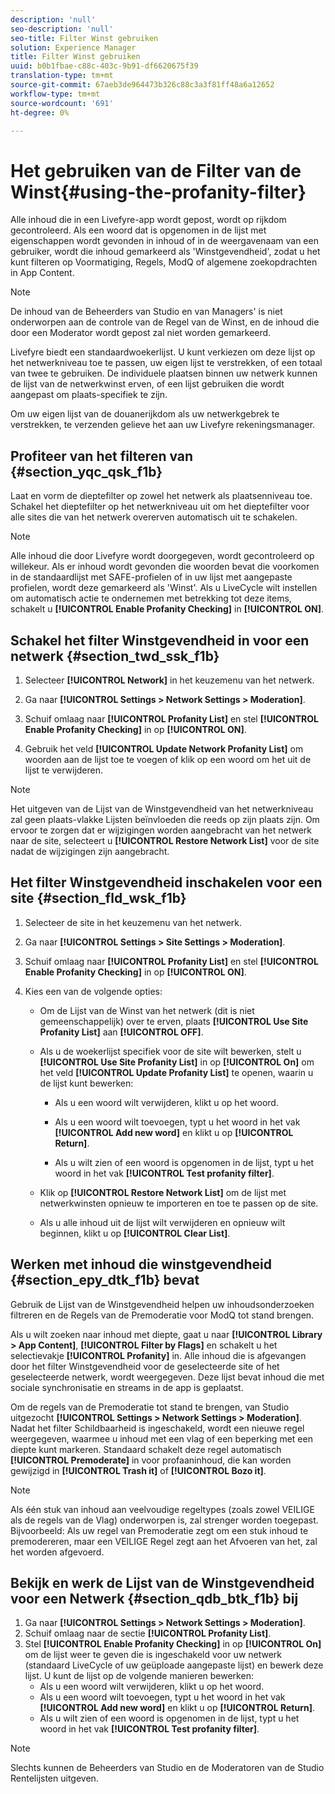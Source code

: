 ```yaml
---
description: 'null'
seo-description: 'null'
seo-title: Filter Winst gebruiken
solution: Experience Manager
title: Filter Winst gebruiken
uuid: b0b1fbae-c88c-403c-9b91-df6620675f39
translation-type: tm+mt
source-git-commit: 67aeb3de964473b326c88c3a3f81ff48a6a12652
workflow-type: tm+mt
source-wordcount: '691'
ht-degree: 0%

---
```



# Het gebruiken van de Filter van de Winst{#using-the-profanity-filter}

Alle inhoud die in een Livefyre-app wordt gepost, wordt op rijkdom gecontroleerd. Als een woord dat is opgenomen in de lijst met eigenschappen wordt gevonden in inhoud of in de weergavenaam van een gebruiker, wordt die inhoud gemarkeerd als &#39;Winstgevendheid&#39;, zodat u het kunt filteren op Voormatiging, Regels, ModQ of algemene zoekopdrachten in App Content.

>[!NOTE]
>
>De inhoud van de Beheerders van Studio en van Managers&#39; is niet onderworpen aan de controle van de Regel van de Winst, en de inhoud die door een Moderator wordt gepost zal niet worden gemarkeerd.

Livefyre biedt een standaardwoekerlijst. U kunt verkiezen om deze lijst op het netwerkniveau toe te passen, uw eigen lijst te verstrekken, of een totaal van twee te gebruiken. De individuele plaatsen binnen uw netwerk kunnen de lijst van de netwerkwinst erven, of een lijst gebruiken die wordt aangepast om plaats-specifiek te zijn.

Om uw eigen lijst van de douanerijkdom als uw netwerkgebrek te verstrekken, te verzenden gelieve het aan uw Livefyre rekeningsmanager.

## Profiteer van het filteren van {#section_yqc_qsk_f1b}

Laat en vorm de dieptefilter op zowel het netwerk als plaatsenniveau toe. Schakel het dieptefilter op het netwerkniveau uit om het dieptefilter voor alle sites die van het netwerk overerven automatisch uit te schakelen.

>[!NOTE]
>
>Alle inhoud die door Livefyre wordt doorgegeven, wordt gecontroleerd op willekeur. Als er inhoud wordt gevonden die woorden bevat die voorkomen in de standaardlijst met SAFE-profielen of in uw lijst met aangepaste profielen, wordt deze gemarkeerd als &#39;Winst&#39;. Als u LiveCycle wilt instellen om automatisch actie te ondernemen met betrekking tot deze items, schakelt u **[!UICONTROL Enable Profanity Checking]** in **[!UICONTROL ON]**.

## Schakel het filter Winstgevendheid in voor een netwerk {#section_twd_ssk_f1b}

1. Selecteer **[!UICONTROL Network]** in het keuzemenu van het netwerk.
1. Ga naar **[!UICONTROL Settings > Network Settings > Moderation]**.
1. Schuif omlaag naar **[!UICONTROL Profanity List]** en stel **[!UICONTROL Enable Profanity Checking]** in op **[!UICONTROL ON]**.

1. Gebruik het veld **[!UICONTROL Update Network Profanity List]** om woorden aan de lijst toe te voegen of klik op een woord om het uit de lijst te verwijderen.

>[!NOTE]
>
>Het uitgeven van de Lijst van de Winstgevendheid van het netwerkniveau zal geen plaats-vlakke Lijsten beïnvloeden die reeds op zijn plaats zijn. Om ervoor te zorgen dat er wijzigingen worden aangebracht van het netwerk naar de site, selecteert u **[!UICONTROL Restore Network List]** voor de site nadat de wijzigingen zijn aangebracht.

## Het filter Winstgevendheid inschakelen voor een site {#section_fld_wsk_f1b}

1. Selecteer de site in het keuzemenu van het netwerk.
1. Ga naar **[!UICONTROL Settings > Site Settings > Moderation]**.
1. Schuif omlaag naar **[!UICONTROL Profanity List]** en stel **[!UICONTROL Enable Profanity Checking]** in op **[!UICONTROL ON]**.

1. Kies een van de volgende opties:

   * Om de Lijst van de Winst van het netwerk (dit is niet gemeenschappelijk) over te erven, plaats **[!UICONTROL Use Site Profanity List]** aan **[!UICONTROL OFF]**.

   * Als u de woekerlijst specifiek voor de site wilt bewerken, stelt u **[!UICONTROL Use Site Profanity List]** in op **[!UICONTROL On]** om het veld **[!UICONTROL Update Profanity List]** te openen, waarin u de lijst kunt bewerken:

      * Als u een woord wilt verwijderen, klikt u op het woord.
      * Als u een woord wilt toevoegen, typt u het woord in het vak **[!UICONTROL Add new word]** en klikt u op **[!UICONTROL Return]**.

      * Als u wilt zien of een woord is opgenomen in de lijst, typt u het woord in het vak **[!UICONTROL Test profanity filter]**.
   * Klik op **[!UICONTROL Restore Network List]** om de lijst met netwerkwinsten opnieuw te importeren en toe te passen op de site.
   * Als u alle inhoud uit de lijst wilt verwijderen en opnieuw wilt beginnen, klikt u op **[!UICONTROL Clear List]**.


## Werken met inhoud die winstgevendheid {#section_epy_dtk_f1b} bevat

Gebruik de Lijst van de Winstgevendheid helpen uw inhoudsonderzoeken filtreren en de Regels van de Premoderatie voor ModQ tot stand brengen.

Als u wilt zoeken naar inhoud met diepte, gaat u naar **[!UICONTROL Library > App Content]**, **[!UICONTROL Filter by Flags]** en schakelt u het selectievakje **[!UICONTROL Profanity]** in. Alle inhoud die is afgevangen door het filter Winstgevendheid voor de geselecteerde site of het geselecteerde netwerk, wordt weergegeven. Deze lijst bevat inhoud die met sociale synchronisatie en streams in de app is geplaatst.

Om de regels van de Premoderatie tot stand te brengen, van Studio uitgezocht **[!UICONTROL Settings > Network Settings > Moderation]**. Nadat het filter Schildbaarheid is ingeschakeld, wordt een nieuwe regel weergegeven, waarmee u inhoud met een vlag of een beperking met een diepte kunt markeren. Standaard schakelt deze regel automatisch **[!UICONTROL Premoderate]** in voor profaaninhoud, die kan worden gewijzigd in **[!UICONTROL Trash it]** of **[!UICONTROL Bozo it]**.

>[!NOTE]
>
>Als één stuk van inhoud aan veelvoudige regeltypes (zoals zowel VEILIGE als de regels van de Vlag) onderworpen is, zal strenger worden toegepast. Bijvoorbeeld: Als uw regel van Premoderatie zegt om een stuk inhoud te premodereren, maar een VEILIGE Regel zegt aan het Afvoeren van het, zal het worden afgevoerd.

## Bekijk en werk de Lijst van de Winstgevendheid voor een Netwerk {#section_qdb_btk_f1b} bij

1. Ga naar **[!UICONTROL Settings > Network Settings > Moderation]**.
1. Schuif omlaag naar de sectie **[!UICONTROL Profanity List]**.
1. Stel **[!UICONTROL Enable Profanity Checking]** in op **[!UICONTROL On]** om de lijst weer te geven die is ingeschakeld voor uw netwerk (standaard LiveCycle of uw geüploade aangepaste lijst) en bewerk deze lijst. U kunt de lijst op de volgende manieren bewerken:
   * Als u een woord wilt verwijderen, klikt u op het woord.
   * Als u een woord wilt toevoegen, typt u het woord in het vak **[!UICONTROL Add new word]** en klikt u op **[!UICONTROL Return]**.
   * Als u wilt zien of een woord is opgenomen in de lijst, typt u het woord in het vak **[!UICONTROL Test profanity filter]**.

>[!NOTE]
>
>Slechts kunnen de Beheerders van Studio en de Moderatoren van de Studio Rentelijsten uitgeven.


